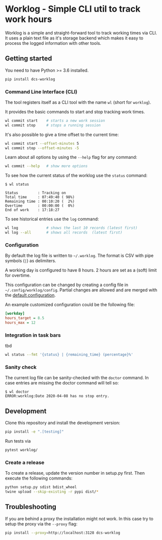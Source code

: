 # Worklog - Simple CLI util to track work hours

Worklog is a simple and straight-forward tool to track working times via CLI.
It uses a plain text file as it's storage backend which makes it easy to
process the logged information with other tools.

## Getting started

You need to have Python >= 3.6 installed.

```bash
pip install dcs-worklog
```

### Command Line Interface (CLI)

The tool registers itself as a CLI tool with the name `wl` (short for
`worklog`).

It provides the basic commands to start and stop tracking work times.

```bash
wl commit start    # starts a new work session
wl commit stop     # stops a running session
```

It's also possible to give a time offset to the current time:

```bash
wl commit start --offset-minutes 5
wl commit stop --offset-minutes -5
```

Learn about all options by using the `--help` flag for any command:

```bash
wl commit --help   # show more options
```

To see how the current status of the worklog use the `status` command:

```
$ wl status

Status         : Tracking on
Total time     : 07:49:40 ( 98%)
Remaining time : 00:10:20 (  2%)
Overtime       : 00:00:00 (  0%)
End of work    : 17:18:27
```

To see historical entries use the `log` command:

```bash
wl log             # shows the last 10 records (latest first)
wl log --all       # shows all records  (latest first)
```

### Configuration

By default the log file is written to `~/.worklog`.
The format is CSV with pipe symbols (`|`) as delimiters.

A working day is configured to have 8 hours.
2 hours are set as a (soft) limit for overtime.

This configuration can be changed by creating a config file in
`~/.config/worklog/config`.
Partial changes are allowed and are merged with the [default
configuration](./worklog/config.cfg).

An example customized configuration could be the following file:
```ini
[workday]
hours_target = 8.5
hours_max = 12
```

### Integration in task bars

tbd

```bash
wl status --fmt '{status} | {remaining_time} (percentage}%'
```

### Sanity check

The current log file can be sanity-checked with the `doctor` command.
In case entries are missing the doctor command will tell so:

```
$ wl doctor
ERROR:worklog:Date 2020-04-08 has no stop entry.
```

## Development

Clone this repository and install the development version:

```bash
pip install -e ".[testing]"
```

Run tests via

```bash
pytest worklog/
```

### Create a release

To create a release, update the version number in setup.py first.
Then execute the following commands:

```bash
python setup.py sdist bdist_wheel
twine upload --skip-existing -r pypi dist/*
```

## Troubleshooting

If you are behind a proxy the installation might not work.
In this case try to setup the proxy via the `--proxy` flag:

```bash
pip install --proxy=http://localhost:3128 dcs-worklog
```
